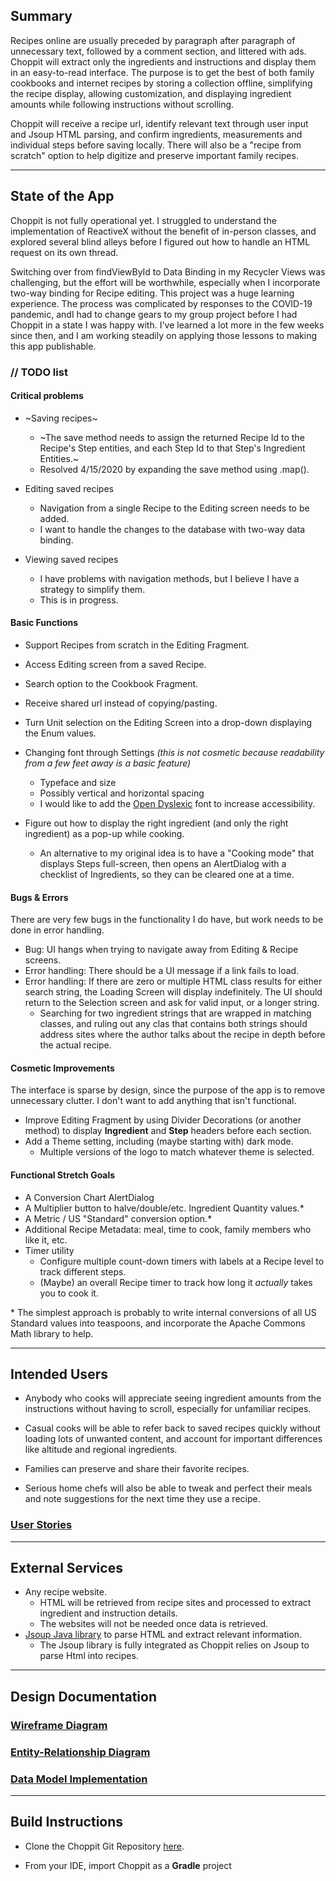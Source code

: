## Summary

Recipes online are usually preceded by paragraph after paragraph of unnecessary text, followed by a comment section, and littered with ads. Choppit will extract only the ingredients and instructions and display them in an easy-to-read interface.  The purpose is to get the best of both family cookbooks and internet recipes by storing a collection offline, simplifying the recipe display, allowing customization, and displaying ingredient amounts while following instructions without scrolling.

Choppit will receive a recipe url, identify relevant text through user input and Jsoup HTML parsing, and confirm ingredients, measurements  and individual steps before saving locally.  There will also be a "recipe from scratch" option to help digitize and preserve important family recipes.

---

## State of the App

Choppit is not fully operational yet.  I struggled to understand the implementation of ReactiveX without the benefit of in-person classes, and explored several blind alleys before I figured out how to handle an HTML request on its own thread.  

Switching over from findViewById to Data Binding in my Recycler Views was challenging, but the effort will be worthwhile, especially when I incorporate two-way binding for Recipe editing.  This project was a huge learning experience.  The process was complicated by responses to the COVID-19 pandemic, andI had to change gears to my group project before I had Choppit in a state I was happy with.  I've learned a lot more in the few weeks since then, and I am working steadily on applying those lessons to making this app publishable.

### // TODO list

#### Critical problems


- ~Saving recipes~
  - ~The save method needs to assign the returned Recipe Id to the Recipe's Step entities, and each Step Id to that Step's Ingredient Entities.~
  - Resolved 4/15/2020 by expanding the save method using .map().

- Editing saved recipes
  - Navigation from a single Recipe to the Editing screen needs to be added.
  - I want to handle the changes to the database with two-way data binding.

- Viewing saved recipes
  - I have problems with navigation methods, but I believe I have a strategy to simplify them.
  - This is in progress.

#### Basic Functions

- Support Recipes from scratch in the Editing Fragment.
	
- Access Editing screen from a saved Recipe.

- Search option to the Cookbook Fragment.

- Receive shared url instead of copying/pasting.

- Turn Unit selection on the Editing Screen into a drop-down displaying the Enum values.

- Changing font through Settings *(this is not cosmetic because readability from a few feet away is a basic feature)*
    - Typeface and size
    - Possibly vertical and horizontal spacing
	- I would like to add the [Open Dyslexic](opendyslexic.org) font to increase accessibility.
	
- Figure out how to display the right ingredient (and only the right ingredient) as a pop-up while cooking.
	- An alternative to my original idea is to have a "Cooking mode" that displays Steps full-screen, then opens an AlertDialog with a checklist of Ingredients, so they can be cleared one at a time. 

	
#### Bugs & Errors

There are very few bugs in the functionality I do have, but work needs to be done in error handling.

- Bug: UI hangs when trying to navigate away from Editing & Recipe screens.
- Error handling: There should be a UI message if a link fails to load.
- Error handling: If there are zero or multiple HTML class results for either search string, the Loading Screen will display indefinitely.  The UI should return to the Selection screen and ask for valid input, or a longer string.
	- Searching for two ingredient strings that are wrapped in matching classes, and ruling out any clas that contains both strings should address sites where the author talks about the recipe in depth before the actual recipe.

#### Cosmetic Improvements

The interface is sparse by design, since the purpose of the app is to remove unnecessary clutter.  I don't want to add anything that isn't functional.

- Improve Editing Fragment by using Divider Decorations (or another method) to display **Ingredient** and **Step** headers before each section.
- Add a Theme setting, including (maybe starting with) dark mode.  
	- Multiple versions of the logo to match whatever theme is selected.
	
#### Functional Stretch Goals

- A Conversion Chart AlertDialog
- A Multiplier button to halve/double/etc. Ingredient Quantity values.\*
- A Metric / US "Standard" conversion option.\*
- Additional Recipe Metadata: meal, time to cook, family members who like it, etc.
- Timer utility
	- Configure multiple count-down timers with labels at a Recipe level to track different steps.
	- (Maybe) an overall Recipe timer to track how long it *actually* takes you to cook it.

\* The simplest approach is probably to write internal conversions of all US Standard values into teaspoons, and incorporate the Apache Commons Math library to help.

---

## Intended Users

* Anybody who cooks will appreciate seeing ingredient amounts from the instructions without having to scroll, especially for unfamiliar recipes.

* Casual cooks will be able to refer back to saved recipes quickly without loading lots of unwanted content, and account for important differences like altitude and regional ingredients.

* Families can preserve and share their favorite recipes.

* Serious home chefs will also be able to tweak and perfect their meals and note suggestions for the next time they use a recipe.

### [User Stories](user-stories.md)

---

## External Services

* Any recipe website.
  * HTML will be retrieved from recipe sites and processed to extract ingredient and instruction details.
  * The websites will not be needed once data is retrieved.
* [Jsoup Java library](https://jsoup.org/) to parse HTML and extract relevant information.
  * The Jsoup library is fully integrated as Choppit relies on Jsoup to parse Html into recipes.

---

## Design Documentation

### [Wireframe Diagram](wireframe.md)

### [Entity-Relationship Diagram](erd.md)

### [Data Model Implementation](data-models.md)

---

## Build Instructions

- Clone the Choppit Git Repository [here](git@github.com:semartinez147/choppit.git).

- From your IDE, import Choppit as a **Gradle** project